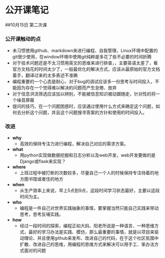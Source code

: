# 公开课笔记
##10月15日 第二次课
### **公开课触动的点**
- 未习惯使用github、markdown来进行编程、自我管理，Linux环境中配置的git很少使用，在window环境中使用git纯粹是多花了些不必要的时间折腾 
- 对于技术问题还是不太习惯用英文的思维来进行排查，，主要英语太差了，看官方文档花的时间太少了，一般最优化的解决方式，应该从最原始的官方文档着手，翻译过来的太多表述不准确
- 编程重要的一个心态是耐心，对于bug的调试应该多一份思考与时间投入，不能因为存在一个觉得难以解决的问题而产生怠倦、放弃
- 对于信息洪流筛选应该加以辨别，不能被信息知识被动跟随走，针对性的将一个噪音屏蔽
- 提问的技巧，在一个问题困惑时，应该通过使用什么方式来确定这个问题，如何去分析这个问题，并且这个问题搜寻答案的方针和使用的时间投入。

### **改进**
- **why**
    + 高效的保持专注力进行编程，解决自己对应的需求方案。
- **what**
    + 用python实现做数据挖掘和日志分析以及web开发，web开发要做的是Django或flask来实现？
- **where**
    + 上班过程中被打断的次数较多，尽量自己一个人的时候保持专注待着的地方图书馆或者住的地方
- **when**
    + 从生产效率上来说，早上5点到9点，这段时间学习状态最好，主要以这段时间为主。
- **who**
    + 编程是一件自己对世界实践抽象的事情，要掌握当然只能自己实践来带动思考，思考反哺实践。
- **how**
    + 经过一段时间的探索，编程正如大妈、阳老所说是一种语言、一种思维方式，最好的学习办法是实践、模仿，那么最重要的事情，就是以项目来驱动理论、并且使用github来发布、改进自己的代码，在于这个社区氛围中扩散、改进自己的思维，用编程的思维方式来解决可以用手工、笨办法方式面对的问题